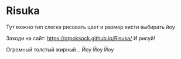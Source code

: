 # Risuka
Тут можно тип слегка рисовать
цвет и размер кисти выбирать йоу

Заходи на сайт: https://otpoksock.github.io/Risuka/
И рисуй!

Огромный толстый жирный...
Йоу Йоу Йоу
